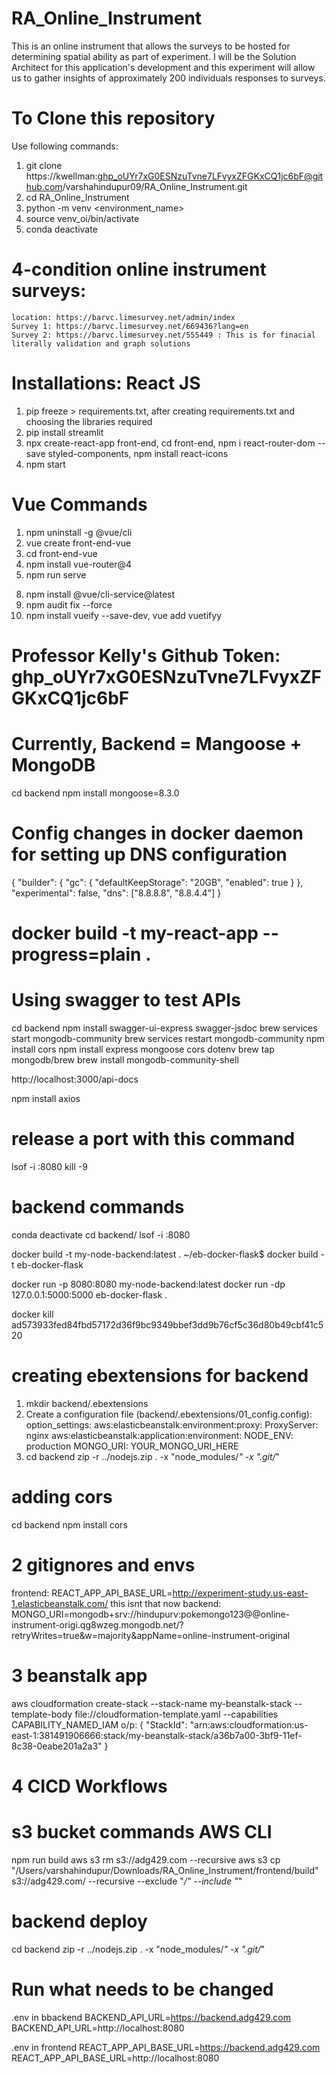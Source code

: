 # RA_Online_Instrument
This is an online instrument that allows the surveys to be hosted for determining spatial ability as part of experiment. I will be the Solution Architect for this application's development and this experiment will allow us to gather insights of approximately 200 individuals responses to surveys.

# To Clone this repository
Use following commands:
1. git clone https://kwellman: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@github.com/varshahindupur09/RA_Online_Instrument.git
2. cd RA_Online_Instrument
3. python -m venv <environment_name>
4. source venv_oi/bin/activate
5. conda deactivate

# 4-condition online instrument surveys:
    location: https://barvc.limesurvey.net/admin/index
    Survey 1: https://barvc.limesurvey.net/669436?lang=en
    Survey 2: https://barvc.limesurvey.net/555449 : This is for finacial literally validation and graph solutions

# Installations: React JS
1. pip freeze > requirements.txt, after creating requirements.txt and choosing the libraries required
2. pip install streamlit
3. npx create-react-app front-end, cd front-end, npm i react-router-dom --save styled-components, npm install react-icons
4. npm start

# Vue Commands
1. npm uninstall -g @vue/cli
2. vue create front-end-vue
3. cd front-end-vue
4. npm install vue-router@4
5. npm run serve
<!-- 6. npm install bootstrap bootstrap-vue -->
<!-- 7. npm install bootstrap@5 or npm install bootstrap-vue bootstrap@5 -->
8. npm install @vue/cli-service@latest
9. npm audit fix --force
10. npm install vueify --save-dev, vue add vuetifyy

# Professor Kelly's Github Token: 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

# Currently, Backend = Mangoose + MongoDB 
cd backend
npm install mongoose=8.3.0

# Config changes in docker daemon for setting up DNS configuration 
{
  "builder": {
    "gc": {
      "defaultKeepStorage": "20GB",
      "enabled": true
    }
  },
  "experimental": false,
  "dns": ["8.8.8.8", "8.8.4.4"]
}

# docker build -t my-react-app --progress=plain .


# Using swagger to test APIs
cd backend
npm install swagger-ui-express swagger-jsdoc
brew services start mongodb-community
brew services restart mongodb-community
npm install cors
npm install express mongoose cors dotenv
brew tap mongodb/brew
brew install mongodb-community-shell

http://localhost:3000/api-docs

npm install axios


# release a port with this command
lsof -i :8080
kill -9 <PID>

# backend commands
conda deactivate
cd backend/
lsof -i :8080

docker build -t my-node-backend:latest . 
~/eb-docker-flask$ docker build -t eb-docker-flask

docker run -p 8080:8080 my-node-backend:latest
docker run -dp 127.0.0.1:5000:5000 eb-docker-flask .

docker kill ad573933fed84fbd57172d36f9bc9349bbef3dd9b76cf5c36d80b49cbf41c520

# creating ebextensions for backend
1. mkdir backend/.ebextensions
2. Create a configuration file (backend/.ebextensions/01_config.config):
  option_settings:
    aws:elasticbeanstalk:environment:proxy:
      ProxyServer: nginx
    aws:elasticbeanstalk:application:environment:
      NODE_ENV: production
      MONGO_URI: YOUR_MONGO_URI_HERE
3. cd backend
zip -r ../nodejs.zip . -x "node_modules/*" -x ".git/*"

# adding cors
cd backend
npm install cors

# 2 gitignores and envs
frontend:
REACT_APP_API_BASE_URL=http://experiment-study.us-east-1.elasticbeanstalk.com/  this isnt that now
backend:
MONGO_URI=mongodb+srv://hindupurv:pokemongo123@@online-instrument-origi.qg8wzeg.mongodb.net/?retryWrites=true&w=majority&appName=online-instrument-original


# 3 beanstalk app
aws cloudformation create-stack --stack-name my-beanstalk-stack --template-body file://cloudformation-template.yaml --capabilities CAPABILITY_NAMED_IAM
o/p:
{
    "StackId": "arn:aws:cloudformation:us-east-1:381491906666:stack/my-beanstalk-stack/a36b7a00-3bf9-11ef-8c38-0eabe201a2a3"
}

# 4 CICD Workflows



# s3 bucket commands AWS CLI
npm run build
aws s3 rm s3://adg429.com --recursive
aws s3 cp "/Users/varshahindupur/Downloads/RA_Online_Instrument/frontend/build" s3://adg429.com/ --recursive --exclude "*/" --include "*"

# backend deploy
cd backend
zip -r ../nodejs.zip . -x "node_modules/*" -x ".git/*"

# Run what needs to be changed
.env in bbackend
BACKEND_API_URL=https://backend.adg429.com
BACKEND_API_URL=http://localhost:8080

.env in frontend
REACT_APP_API_BASE_URL=https://backend.adg429.com
REACT_APP_API_BASE_URL=http://localhost:8080